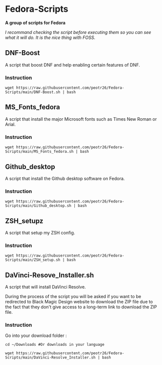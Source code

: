 # Fedora-Scripts 

**A group of scripts for Fedora**

*I recommand checking the script before executing them so you can see what it will do. It is the nice thing with FOSS.*

## DNF-Boost

A script that boost DNF and help enabling certain features of DNF.

### Instruction

```
wget https://raw.githubusercontent.com/peotr26/Fedora-Scripts/main/DNF-Boost.sh | bash
```

## MS_Fonts_fedora

A script that install the major Microsoft fonts such as Times New Roman or Arial.

### Instruction

```
wget https://raw.githubusercontent.com/peotr26/Fedora-Scripts/main/MS_Fonts_fedora.sh | bash
```

## Github_desktop

A script that install the Github desktop software on Fedora.

### Instruction

```
wget https://raw.githubusercontent.com/peotr26/Fedora-Scripts/main/Github_desktop.sh | bash
```

## ZSH_setupz

A script that setup my ZSH config.

### Instruction

```
wget https://raw.githubusercontent.com/peotr26/Fedora-Scripts/main/ZSH_setup.sh | bash
```

## DaVinci-Resove_Installer.sh

A script that will install DaVinci Resolve.

During the process of the script you will be asked if you want to be redirected to Black Magic Design website to download the ZIP file due to the fact that they don't give access to a long-term link to download the ZIP file.

### Instruction

Go into your download folder :
```
cd ~/Downloads #Or downloads in your language
```

```
wget https://raw.githubusercontent.com/peotr26/Fedora-Scripts/main/DaVinci-Resolve_Installer.sh | bash
```

